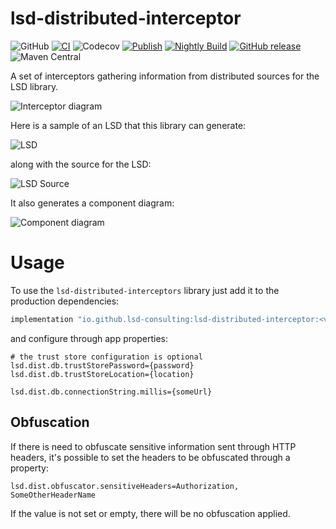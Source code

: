 # lsd-distributed-interceptor
![GitHub](https://img.shields.io/github/license/lsd-consulting/lsd-distributed-interceptors)
[![CI](https://github.com/lsd-consulting/lsd-distributed-interceptors/actions/workflows/ci.yml/badge.svg)](https://github.com/lsd-consulting/lsd-distributed-interceptors/actions/workflows/ci.yml)
![Codecov](https://img.shields.io/codecov/c/github/lsd-consulting/lsd-distributed-interceptors)
[![Publish](https://github.com/lsd-consulting/lsd-distributed-interceptors/actions/workflows/publish.yml/badge.svg)](https://github.com/lsd-consulting/lsd-distributed-interceptors/actions/workflows/publish.yml)
[![Nightly Build](https://github.com/lsd-consulting/lsd-distributed-interceptors/actions/workflows/nightly.yml/badge.svg)](https://github.com/lsd-consulting/lsd-distributed-interceptors/actions/workflows/nightly.yml)
[![GitHub release](https://img.shields.io/github/release/lsd-consulting/lsd-distributed-interceptors)](https://github.com/lsd-consulting/lsd-distributed-interceptors/releases)
![Maven Central](https://img.shields.io/maven-central/v/io.github.lsd-consulting/lsd-distributed-interceptor)

A set of interceptors gathering information from distributed sources for the LSD library.

![Interceptor diagram](https://github.com/lsd-consulting/lsd-distributed-interceptors/blob/master/image/lsd-distributed-interceptor.png?raw=true)

Here is a sample of an LSD that this library can generate:

![LSD](https://github.com/lsd-consulting/lsd-distributed-interceptors/blob/master/image/lsd-example.png?raw=true)

along with the source for the LSD:

![LSD Source](https://github.com/lsd-consulting/lsd-distributed-interceptors/blob/master/image/lsd-source-example.png?raw=true)


It also generates a component diagram:

![Component diagram](https://github.com/lsd-consulting/lsd-distributed-interceptors/blob/master/image/lsd-component-diagram-example.png?raw=true)

# Usage

To use the `lsd-distributed-interceptors` library just add it to the production dependencies:

```groovy
implementation "io.github.lsd-consulting:lsd-distributed-interceptor:<version>"
```

and configure through app properties:

```properties
# the trust store configuration is optional
lsd.dist.db.trustStorePassword={password}
lsd.dist.db.trustStoreLocation={location}

lsd.dist.db.connectionString.millis={someUrl}
```

## Obfuscation
If there is need to obfuscate sensitive information sent through HTTP headers, it's possible to set the headers to be obfuscated through a property:
```properties
lsd.dist.obfuscator.sensitiveHeaders=Authorization, SomeOtherHeaderName
```

If the value is not set or empty, there will be no obfuscation applied.
